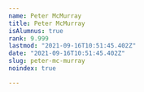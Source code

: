 ```yaml
---
name: Peter McMurray
title: Peter McMurray
isAlumnus: true
rank: 9.999
lastmod: "2021-09-16T10:51:45.402Z"
date: "2021-09-16T10:51:45.402Z"
slug: peter-mc-murray
noindex: true

---
```

